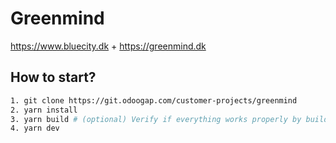 # Greenmind

https://www.bluecity.dk + https://greenmind.dk

## How to start?

```sh
1. git clone https://git.odoogap.com/customer-projects/greenmind 
2. yarn install
3. yarn build # (optional) Verify if everything works properly by building all three projects
4. yarn dev
```